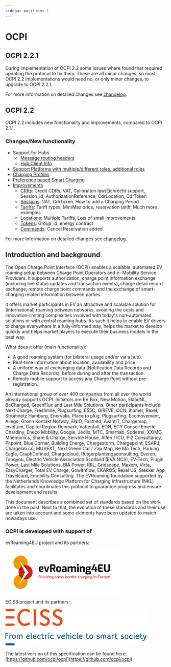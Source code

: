 ```yaml
---
sidebar_position: 1
---
```

# OCPI

## OCPI 2.2.1

During implementation of OCPI 2.2 some issues where found that required updating the protocol to fix them. These are all
minor changes, so most OCPI 2.2 implementations would need no, or only minor changes, to upgrade to OCPI 2.2.1.

For more information on detailed changes see [changelog](http://www.google.com).

## OCPI 2.2

OCPI 2.2 includes new functionality and improvements, compared to OCPI 2.1.1.

### Changes/New functionality

* Support for Hubs
  * [Message routing headers](http://www.google.com)
  * [Hub Client Info](http://www.google.com)
* [Support Platforms with multiple/different roles, additional roles](http://www.google.com)
* [Charging Profiles](http://www.google.com)
* [Preference based Smart Charging](http://www.google.com)
* [Improvements](http://www.google.com)
  * [CRRs](http://www.google.com): Credit CDRs, VAT, Calibration law/Eichrecht support, Session_id, 
    AuthorizationReference, CdrLocation, CdrToken
  * [Sessions](http://www.google.com): VAT, CdrToken, How to add a Charging Period
  * [Tariffs](http://www.google.com): Tariff types, Min/Max price, reservation tariff, Much more examples
  * [Locations](http://www.google.com): Multiple Tariffs, Lots of small improvements
  * [Tokens](http://www.google.com): Group_id, energy contract
  * [Commands](http://www.google.com): Cancel Reservation added

For more information on detailed changes see [changelog](http://www.google.com).

## Introduction and background

The Open Charge Point Interface (OCPI) enables a scalable, automated EV roaming setup between Charge Point Operators and e-
Mobility Service Providers. It supports authorization, charge point information exchange (including live status updates and
transaction events), charge detail record exchange, remote charge point commands and the exchange of smart-charging related
information between parties.

It offers market participants in EV an attractive and scalable solution for (international) roaming between networks, avoiding the
costs and innovation-limiting complexities involved with today's non-automated solutions or with central roaming hubs. As such it
helps to enable EV drivers to charge everywhere in a fully-informed way, helps the market to develop quickly and helps market
players to execute their business models in the best way.

What does it offer (main functionality):

* A good roaming system (for bilateral usage and/or via a hub).
* Real-time information about location, availability and price.
* A uniform way of exchanging data (Notification Data Records and Charge Data Records), before during and after the
transaction.
* Remote mobile support to access any Charge Point without pre-registration.

An international group of over 400 companies from all over the world already supports OCPI. Initiators are EV Box,
New Motion, ElaadNL, BeCharged, GreenFlux and Last Mile Solutions. Other participants include: Next Charge, Freshmile,
Plugsurfing, E55C, GIREVE, OCN, ihomer, Rexel, Stromnetz Hamburg, Enervalis, Place to plug, Plugsurfing, Ecomovement,
Allego, Gronn Kontakt Norway, ENIO, Fastned, AvantIT, Chargemap, Involtum, Capitol Region Denmark, Vattenfall, EON,
ECY Conseil Emeric Chardiny, Eneco Mobility, Google, Jedlix, MTC, Smartlab, Sodetrel, XXIMO, Mnemonics, Share & Charge,
Service House, Alfen / ICU, PI2 Consultancy, Pitpoint, Blue Corner, Building Energy, Chargestorm, Chargepoint, ESARJ,
Chargelab.co, MUVEXT, Next Green Car / Zap Map, Be Mo Tech, Parking Eagle, GraphDefined, Chargecloud,
Rutgerplantengaconsulting, Everon, Tanqyou, Electric Vehicle Association Scotland (EVA NCS), EV-Tech, Plugin Power,
Last Mile Solutions, BIA Power, IBIL, Gridscape, Maxem, Virta, EasyCharger, Total EV Charge, Gowithflow, EKAROS,
Rexel US, Stekker App, Travelcard, Emobility Consulting. The EVRoaming foundation supported by the Netherlands
Knowledge Platform for Charging Infrastructure (NKL) facilitates and coordinates this protocol to guarantee progress and
ensure development and results.

This document describes a combined set of standards based on the work done in the past. Next to that, the evolution of
these standards and their use are taken into account and some elements have been updated to match nowadays use.

### OCPI is developed with support of

evRoaming4EU project and its partners:

![evRoaming4EU](img/evroamingeu_logo.png)

ECISS project and its partners:

![ECISS](img/eciss_logo.png)

The latest version of this specification can be found here: [https://github.com/ocpi/ocpi](https://github.com/ocpi/ocpi)
